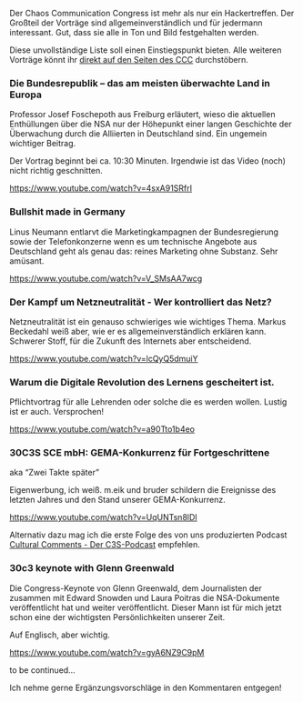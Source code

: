 <html><body><p>Der Chaos Communication Congress ist mehr als nur ein Hackertreffen. Der Großteil der Vorträge sind allgemeinverständlich und für jedermann interessant. Gut, dass sie alle in Ton und Bild festgehalten werden.

Diese unvollständige Liste soll einen Einstiegspunkt bieten. Alle weiteren Vorträge könnt ihr <a href="https://media.ccc.de/browse/congress/2013/">direkt auf den Seiten des CCC</a> durchstöbern.

</p><h3>Die Bundesrepublik – das am meisten überwachte Land in Europa</h3>

Professor Josef Foschepoth aus Freiburg erläutert, wieso die aktuellen Enthüllungen über die NSA nur der Höhepunkt einer langen Geschichte der Überwachung durch die Alliierten in Deutschland sind. Ein ungemein wichtiger Beitrag.

Der Vortrag beginnt bei ca. 10:30 Minuten. Irgendwie ist das Video (noch) nicht richtig geschnitten.

https://www.youtube.com/watch?v=4sxA91SRfrI

<!--more-->

<h3>Bullshit made in Germany</h3>

Linus Neumann entlarvt die Marketingkampagnen der Bundesregierung sowie der Telefonkonzerne wenn es um technische Angebote aus Deutschland geht als genau das: reines Marketing ohne Substanz. Sehr amüsant.

https://www.youtube.com/watch?v=V_SMsAA7wcg

<h3>Der Kampf um Netzneutralität - Wer kontrolliert das Netz?</h3>

Netzneutralität ist ein genauso schwieriges wie wichtiges Thema. Markus Beckedahl weiß aber, wie er es allgemeinverständlich erklären kann. Schwerer Stoff, für die Zukunft des Internets aber entscheidend.

https://www.youtube.com/watch?v=lcQyQ5dmuiY

<h3>Warum die Digitale Revolution des Lernens gescheitert ist.</h3>

Pflichtvortrag für alle Lehrenden oder solche die es werden wollen. Lustig ist er auch. Versprochen!

https://www.youtube.com/watch?v=a90Tto1b4eo

<h3>30C3S SCE mbH: GEMA-Konkurrenz für Fortgeschrittene</h3>

aka “Zwei Takte später”

Eigenwerbung, ich weiß. m.eik und bruder schildern die Ereignisse des letzten Jahres und den Stand unserer GEMA-Konkurrenz.

https://www.youtube.com/watch?v=UqUNTsn8lDI

Alternativ dazu mag ich die erste Folge des von uns produzierten Podcast <a href="https://www.c3s.cc/podcast/cc001-zwei-takte-spaeter/">Cultural Comments - Der C3S-Podcast</a> empfehlen.

<h3>30c3 keynote with Glenn Greenwald</h3>

Die Congress-Keynote von Glenn Greenwald, dem Journalisten der zusammen mit Edward Snowden und Laura Poitras die NSA-Dokumente veröffentlicht hat und weiter veröffentlicht. Dieser Mann ist für mich jetzt schon eine der wichtigsten Persönlichkeiten unserer Zeit.

Auf Englisch, aber wichtig.

https://www.youtube.com/watch?v=gyA6NZ9C9pM

to be continued…

Ich nehme gerne Ergänzungsvorschläge in den Kommentaren entgegen!</body></html>